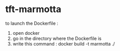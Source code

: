 # tft-marmotta

to launch the Dockerfile :
1) open docker
2) go in the directory where the Dockerfile is
3) write this command :
	docker build -t marmotta ./
